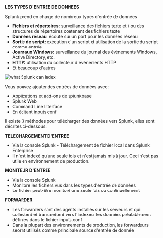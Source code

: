 
**LES TYPES D'ENTREE DE DONNEES**

Splunk prend en charge de nombreux types d'entrée de données

- **Fichiers et répertoires:** surveillance des fichiers texte et / ou des structures de répertoires contenant des fichiers texte
- **Données réseau:** écoute sur un port pour les données réseau
- **Sortie de script:** exécution d'un script et utilisation de la sortie du script comme entrée
- **Journaux Windows:** surveillance du journal des événements Windows, Active Directory, etc.
- **HTTP:** utilisation du collecteur d'événements HTTP
- Et beaucoup d'autres

![what Splunk can index](/dianlanta/courses/splunk/splunk_training_part2/assets/what_splunk_can_index.png)

Vous pouvez ajouter des entrées de données avec:
- Applications et add-ons de splunkbase
- Splunk Web
- Command Line Interface
- En éditant inputs.conf

Il existe 3 méthodes pour télécharger des données vers Splunk, elles sont décrites ci-dessous:

**TELECHARGEMENT D'ENTREE**
- Via la console Splunk - Téléchargement de fichier local dans Splunk Enterprise
- Il n'est indexé qu'une seule fois et n'est jamais mis à jour.
Ceci n'est pas utile en environnement de production.

**MONITEUR D'ENTREE**
- Via la console Splunk
- Monitore les fichiers vus dans les types d'entrée de données
- Le fichier peut-être monitoré une seule fois ou continuellement

**FORWARDER**
- Les forwarders sont des agents installés sur les serveurs et qui collectent et transmettent vers l'indexeur les données préalablement définies dans le fichier inputs.conf
- Dans la plupart des environnements de production, les forwardeurs seornt utilisés comme principale source d'entrée de donnée
